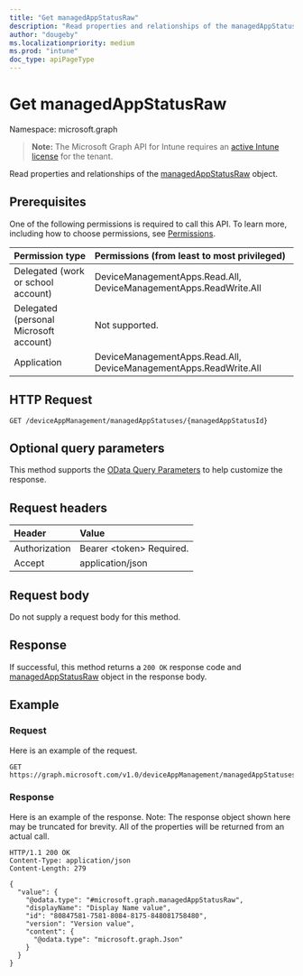 ```yaml
---
title: "Get managedAppStatusRaw"
description: "Read properties and relationships of the managedAppStatusRaw object."
author: "dougeby"
ms.localizationpriority: medium
ms.prod: "intune"
doc_type: apiPageType
---
```


# Get managedAppStatusRaw

Namespace: microsoft.graph

> **Note:** The Microsoft Graph API for Intune requires an [active Intune license](https://go.microsoft.com/fwlink/?linkid=839381) for the tenant.

Read properties and relationships of the [managedAppStatusRaw](../resources/intune-mam-managedappstatusraw.md) object.

## Prerequisites
One of the following permissions is required to call this API. To learn more, including how to choose permissions, see [Permissions](/graph/permissions-reference).

|Permission type|Permissions (from least to most privileged)|
|:---|:---|
|Delegated (work or school account)|DeviceManagementApps.Read.All, DeviceManagementApps.ReadWrite.All|
|Delegated (personal Microsoft account)|Not supported.|
|Application|DeviceManagementApps.Read.All, DeviceManagementApps.ReadWrite.All|

## HTTP Request
<!-- {
  "blockType": "ignored"
}
-->
``` http
GET /deviceAppManagement/managedAppStatuses/{managedAppStatusId}
```

## Optional query parameters
This method supports the [OData Query Parameters](/graph/query-parameters) to help customize the response.

## Request headers
|Header|Value|
|:---|:---|
|Authorization|Bearer &lt;token&gt; Required.|
|Accept|application/json|

## Request body
Do not supply a request body for this method.

## Response
If successful, this method returns a `200 OK` response code and [managedAppStatusRaw](../resources/intune-mam-managedappstatusraw.md) object in the response body.

## Example

### Request
Here is an example of the request.
``` http
GET https://graph.microsoft.com/v1.0/deviceAppManagement/managedAppStatuses/{managedAppStatusId}
```

### Response
Here is an example of the response. Note: The response object shown here may be truncated for brevity. All of the properties will be returned from an actual call.
``` http
HTTP/1.1 200 OK
Content-Type: application/json
Content-Length: 279

{
  "value": {
    "@odata.type": "#microsoft.graph.managedAppStatusRaw",
    "displayName": "Display Name value",
    "id": "80847581-7581-8084-8175-848081758480",
    "version": "Version value",
    "content": {
      "@odata.type": "microsoft.graph.Json"
    }
  }
}
```




